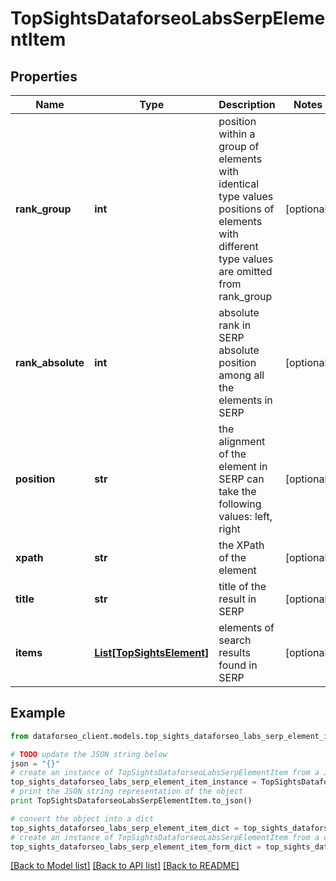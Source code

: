 # TopSightsDataforseoLabsSerpElementItem


## Properties

Name | Type | Description | Notes
------------ | ------------- | ------------- | -------------
**rank_group** | **int** | position within a group of elements with identical type values positions of elements with different type values are omitted from rank_group | [optional] 
**rank_absolute** | **int** | absolute rank in SERP absolute position among all the elements in SERP | [optional] 
**position** | **str** | the alignment of the element in SERP can take the following values: left, right | [optional] 
**xpath** | **str** | the XPath of the element | [optional] 
**title** | **str** | title of the result in SERP | [optional] 
**items** | [**List[TopSightsElement]**](TopSightsElement.md) | elements of search results found in SERP | [optional] 

## Example

```python
from dataforseo_client.models.top_sights_dataforseo_labs_serp_element_item import TopSightsDataforseoLabsSerpElementItem

# TODO update the JSON string below
json = "{}"
# create an instance of TopSightsDataforseoLabsSerpElementItem from a JSON string
top_sights_dataforseo_labs_serp_element_item_instance = TopSightsDataforseoLabsSerpElementItem.from_json(json)
# print the JSON string representation of the object
print TopSightsDataforseoLabsSerpElementItem.to_json()

# convert the object into a dict
top_sights_dataforseo_labs_serp_element_item_dict = top_sights_dataforseo_labs_serp_element_item_instance.to_dict()
# create an instance of TopSightsDataforseoLabsSerpElementItem from a dict
top_sights_dataforseo_labs_serp_element_item_form_dict = top_sights_dataforseo_labs_serp_element_item.from_dict(top_sights_dataforseo_labs_serp_element_item_dict)
```
[[Back to Model list]](../README.md#documentation-for-models) [[Back to API list]](../README.md#documentation-for-api-endpoints) [[Back to README]](../README.md)


